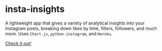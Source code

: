 # insta-insights
A lightweight app that gives a variety of analytical insights into your Instagram posts, breaking down likes by time, filters, followers, and much more.  Uses `Chart.js`, `python-instagram`, and `Heroku`. 

<a href="http://insta-insights.herokuapp.com/" target="blank">Check it out!</a>
